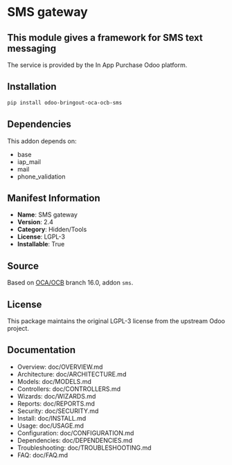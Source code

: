 # SMS gateway


This module gives a framework for SMS text messaging
----------------------------------------------------

The service is provided by the In App Purchase Odoo platform.


## Installation

```bash
pip install odoo-bringout-oca-ocb-sms
```

## Dependencies

This addon depends on:
- base
- iap_mail
- mail
- phone_validation

## Manifest Information

- **Name**: SMS gateway
- **Version**: 2.4
- **Category**: Hidden/Tools
- **License**: LGPL-3
- **Installable**: True

## Source

Based on [OCA/OCB](https://github.com/OCA/OCB) branch 16.0, addon `sms`.

## License

This package maintains the original LGPL-3 license from the upstream Odoo project.

## Documentation

- Overview: doc/OVERVIEW.md
- Architecture: doc/ARCHITECTURE.md
- Models: doc/MODELS.md
- Controllers: doc/CONTROLLERS.md
- Wizards: doc/WIZARDS.md
- Reports: doc/REPORTS.md
- Security: doc/SECURITY.md
- Install: doc/INSTALL.md
- Usage: doc/USAGE.md
- Configuration: doc/CONFIGURATION.md
- Dependencies: doc/DEPENDENCIES.md
- Troubleshooting: doc/TROUBLESHOOTING.md
- FAQ: doc/FAQ.md
